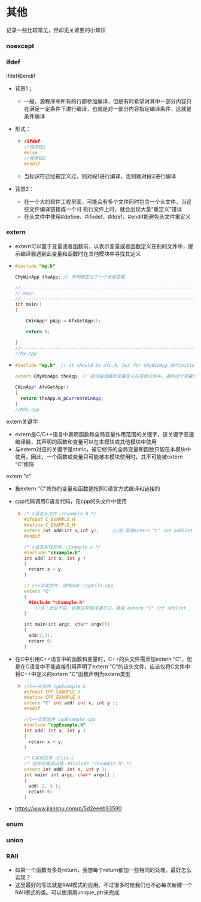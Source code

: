 # 其他

记录一些比较常见，但却无关紧要的小知识





### noexcept



### ifdef

ifdef和endif

- 背景1；

  - 一般，源程序中所有的行都参加编译，但是有时希望对其中一部分内容只在满足一定条件下进行编译，也就是对一部分内容指定编译条件，这就是条件编译

- 形式：

  - ```cpp
    #ifdef
    //程序段1
    #else
    //程序段2
    #endif
    ```

  - 当标识符已经被定义过，则对段1进行编译，否则就对段2进行编译

- 背景2：

  - 在一个大的软件工程里面，可能会有多个文件同时包含一个头文件，当这些文件编译链接成一个可 执行文件上时，就会出现大量“重定义”错误
  - 在头文件中使用#define、#ifndef、#ifdef、#endif能避免头文件重定义



### extern

- extern可以置于变量或者函数前，以表示变量或者函数定义在别的文件中，提示编译器遇到此变量和函数时在其他模块中寻找其定义

- ```cpp
  #include "my.h"
  
  CMyWinApp theApp; // 声明和定义了一个全局变量
  
  //------------------------------------------------------------------
  // main
  //------------------------------------------------------------------
  int main()
  {
  
      CWinApp* pApp = AfxGetApp();
  
      return 0;
  
  }
  //------------------------------------------------------------------
  //My.cpp
  ```

- ```cpp
  #include "my.h"  // it should be mfc.h, but for CMyWinApp definition, so...
  
  extern CMyWinApp theApp; // 提示编译器此变量定义在其他文件中，遇到这个变量时到其他模块中去寻找
  
  CWinApp* AfxGetApp()
  {
    return theApp.m_pCurrentWinApp;
  }
  //MFC.cpp
  ```



extern关键字

- extern是C/C++语言中表明函数和全局变量作用范围的关键字，该关键字高速编译器，其声明的函数和变量可以在本模块或其他模块中使用
- 与extern对应的关键字是static，被它修饰的全局变量和函数只能在本模块中使用。因此，一个函数或变量只可能被本模块使用时，其不可能被extern “C”修饰



extern "c"

- 被extern "C"修饰的变量和函数是按照C语言方式编译和链接的

- cpp代码调用C语言代码，在cpp的头文件中使用

  - ```cpp
    /* c语言头文件：cExample.h */
    #ifndef C_EXAMPLE_H
    #define C_EXAMPLE_H
    extern int add(int x,int y);     //注:写成extern "C" int add(int , int ); 也可以
    #endif
    
    /* c语言实现文件：cExample.c */
    #include "cExample.h"
    int add( int x, int y )
    {
    　return x + y;
    }
    
    // c++实现文件，调用add：cppFile.cpp
    extern "C"
    {
    　#include "cExample.h"        
        //注：此处不妥，如果这样编译通不过，换成 extern "C" int add(int , int ); 可以通过
    }
    
    int main(int argc, char* argv[])
    {
    　add(2,3);
    　return 0;
    }
    ```

- 在C中引用C++语言中的函数和变量时，C++的头文件需添加extern "C"，但是在C语言中不能直接引用声明了extern "C"的该头文件，应该仅将C文件中将C++中定义的extern "C"函数声明为extern类型

  - ```cpp
    //C++头文件 cppExample.h
    #ifndef CPP_EXAMPLE_H
    #define CPP_EXAMPLE_H
    extern "C" int add( int x, int y );
    #endif
    
    //C++实现文件 cppExample.cpp
    #include "cppExample.h"
    int add( int x, int y )
    {
    　return x + y;
    }
    
    /* C实现文件 cFile.c
    /* 这样会编译出错：#include "cExample.h" */
    extern int add( int x, int y );
    int main( int argc, char* argv[] )
    {
    　add( 2, 3 );
    　return 0;
    }
    ```

- https://www.jianshu.com/p/5d2eeeb93590







### enum



### union



### RAII

- 如果一个函数有多处return，我想每个return都加一些相同的处理，最好怎么实现？
- 这里最好的写法就是RAII模式的应用。不过很多时候我们也不必每次新建一个RAII模式的类。可以使用用unique_ptr来完成

